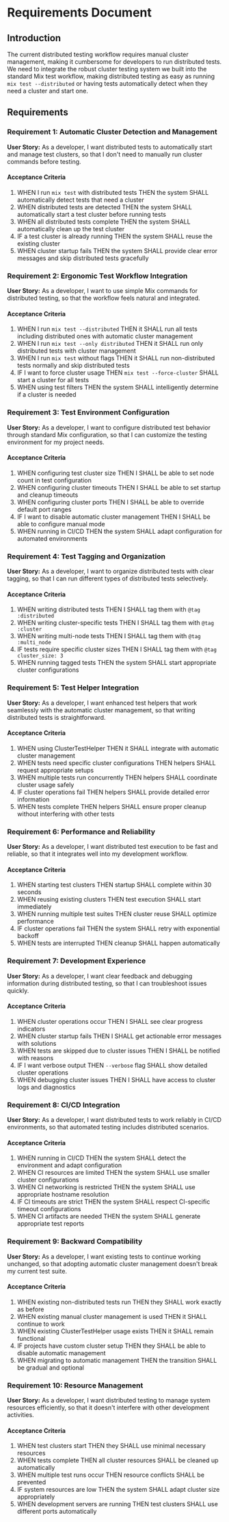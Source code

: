 # Requirements Document

## Introduction

The current distributed testing workflow requires manual cluster management, making it cumbersome for developers to run distributed tests. We need to integrate the robust cluster testing system we built into the standard Mix test workflow, making distributed testing as easy as running `mix test --distributed` or having tests automatically detect when they need a cluster and start one.

## Requirements

### Requirement 1: Automatic Cluster Detection and Management

**User Story:** As a developer, I want distributed tests to automatically start and manage test clusters, so that I don't need to manually run cluster commands before testing.

#### Acceptance Criteria

1. WHEN I run `mix test` with distributed tests THEN the system SHALL automatically detect tests that need a cluster
2. WHEN distributed tests are detected THEN the system SHALL automatically start a test cluster before running tests
3. WHEN all distributed tests complete THEN the system SHALL automatically clean up the test cluster
4. IF a test cluster is already running THEN the system SHALL reuse the existing cluster
5. WHEN cluster startup fails THEN the system SHALL provide clear error messages and skip distributed tests gracefully

### Requirement 2: Ergonomic Test Workflow Integration

**User Story:** As a developer, I want to use simple Mix commands for distributed testing, so that the workflow feels natural and integrated.

#### Acceptance Criteria

1. WHEN I run `mix test --distributed` THEN it SHALL run all tests including distributed ones with automatic cluster management
2. WHEN I run `mix test --only distributed` THEN it SHALL run only distributed tests with cluster management
3. WHEN I run `mix test` without flags THEN it SHALL run non-distributed tests normally and skip distributed tests
4. IF I want to force cluster usage THEN `mix test --force-cluster` SHALL start a cluster for all tests
5. WHEN using test filters THEN the system SHALL intelligently determine if a cluster is needed

### Requirement 3: Test Environment Configuration

**User Story:** As a developer, I want to configure distributed test behavior through standard Mix configuration, so that I can customize the testing environment for my project needs.

#### Acceptance Criteria

1. WHEN configuring test cluster size THEN I SHALL be able to set node count in test configuration
2. WHEN configuring cluster timeouts THEN I SHALL be able to set startup and cleanup timeouts
3. WHEN configuring cluster ports THEN I SHALL be able to override default port ranges
4. IF I want to disable automatic cluster management THEN I SHALL be able to configure manual mode
5. WHEN running in CI/CD THEN the system SHALL adapt configuration for automated environments

### Requirement 4: Test Tagging and Organization

**User Story:** As a developer, I want to organize distributed tests with clear tagging, so that I can run different types of distributed tests selectively.

#### Acceptance Criteria

1. WHEN writing distributed tests THEN I SHALL tag them with `@tag :distributed`
2. WHEN writing cluster-specific tests THEN I SHALL tag them with `@tag :cluster`
3. WHEN writing multi-node tests THEN I SHALL tag them with `@tag :multi_node`
4. IF tests require specific cluster sizes THEN I SHALL tag them with `@tag cluster_size: 3`
5. WHEN running tagged tests THEN the system SHALL start appropriate cluster configurations

### Requirement 5: Test Helper Integration

**User Story:** As a developer, I want enhanced test helpers that work seamlessly with the automatic cluster management, so that writing distributed tests is straightforward.

#### Acceptance Criteria

1. WHEN using ClusterTestHelper THEN it SHALL integrate with automatic cluster management
2. WHEN tests need specific cluster configurations THEN helpers SHALL request appropriate setups
3. WHEN multiple tests run concurrently THEN helpers SHALL coordinate cluster usage safely
4. IF cluster operations fail THEN helpers SHALL provide detailed error information
5. WHEN tests complete THEN helpers SHALL ensure proper cleanup without interfering with other tests

### Requirement 6: Performance and Reliability

**User Story:** As a developer, I want distributed test execution to be fast and reliable, so that it integrates well into my development workflow.

#### Acceptance Criteria

1. WHEN starting test clusters THEN startup SHALL complete within 30 seconds
2. WHEN reusing existing clusters THEN test execution SHALL start immediately
3. WHEN running multiple test suites THEN cluster reuse SHALL optimize performance
4. IF cluster operations fail THEN the system SHALL retry with exponential backoff
5. WHEN tests are interrupted THEN cleanup SHALL happen automatically

### Requirement 7: Development Experience

**User Story:** As a developer, I want clear feedback and debugging information during distributed testing, so that I can troubleshoot issues quickly.

#### Acceptance Criteria

1. WHEN cluster operations occur THEN I SHALL see clear progress indicators
2. WHEN cluster startup fails THEN I SHALL get actionable error messages with solutions
3. WHEN tests are skipped due to cluster issues THEN I SHALL be notified with reasons
4. IF I want verbose output THEN `--verbose` flag SHALL show detailed cluster operations
5. WHEN debugging cluster issues THEN I SHALL have access to cluster logs and diagnostics

### Requirement 8: CI/CD Integration

**User Story:** As a developer, I want distributed tests to work reliably in CI/CD environments, so that automated testing includes distributed scenarios.

#### Acceptance Criteria

1. WHEN running in CI/CD THEN the system SHALL detect the environment and adapt configuration
2. WHEN CI resources are limited THEN the system SHALL use smaller cluster configurations
3. WHEN CI networking is restricted THEN the system SHALL use appropriate hostname resolution
4. IF CI timeouts are strict THEN the system SHALL respect CI-specific timeout configurations
5. WHEN CI artifacts are needed THEN the system SHALL generate appropriate test reports

### Requirement 9: Backward Compatibility

**User Story:** As a developer, I want existing tests to continue working unchanged, so that adopting automatic cluster management doesn't break my current test suite.

#### Acceptance Criteria

1. WHEN existing non-distributed tests run THEN they SHALL work exactly as before
2. WHEN existing manual cluster management is used THEN it SHALL continue to work
3. WHEN existing ClusterTestHelper usage exists THEN it SHALL remain functional
4. IF projects have custom cluster setup THEN they SHALL be able to disable automatic management
5. WHEN migrating to automatic management THEN the transition SHALL be gradual and optional

### Requirement 10: Resource Management

**User Story:** As a developer, I want distributed testing to manage system resources efficiently, so that it doesn't interfere with other development activities.

#### Acceptance Criteria

1. WHEN test clusters start THEN they SHALL use minimal necessary resources
2. WHEN tests complete THEN all cluster resources SHALL be cleaned up automatically
3. WHEN multiple test runs occur THEN resource conflicts SHALL be prevented
4. IF system resources are low THEN the system SHALL adapt cluster size appropriately
5. WHEN development servers are running THEN test clusters SHALL use different ports automatically